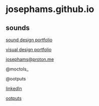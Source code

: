# josephams.github.io

## sounds

[sound design portfolio](https://josephams.github.io/sound-design-portfolio)

[visual design portfolio](https://josephams.github.io/visual-design-portfolio)

josephams@proton.me

@moctols_

@ootputs

[linkedIn](https://www.linkedin.com/in/joseph-sergi-6b3a22212/)

[ootputs](https://ootputs.bandcamp.com/releases) 



